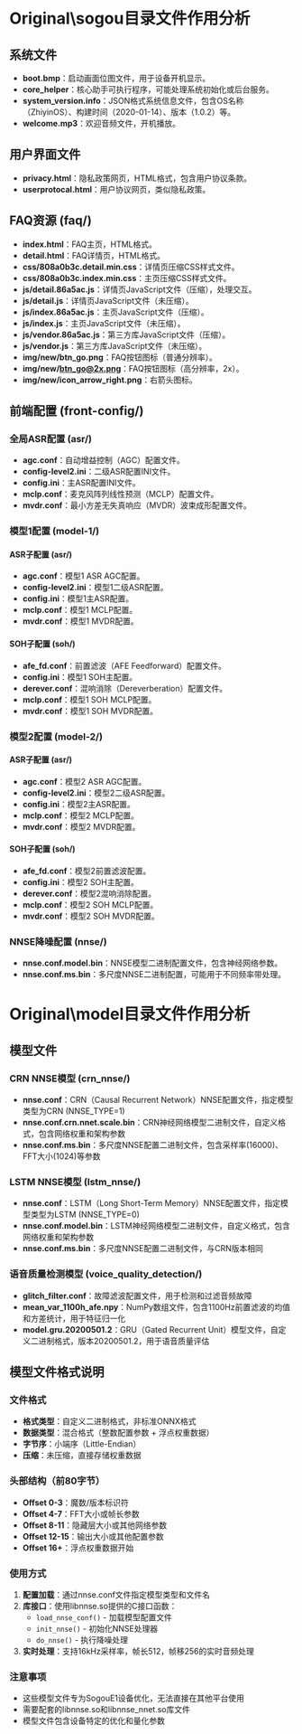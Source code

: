 # Original\sogou目录文件作用分析

## 系统文件
- **boot.bmp**：启动画面位图文件，用于设备开机显示。
- **core_helper**：核心助手可执行程序，可能处理系统初始化或后台服务。
- **system_version.info**：JSON格式系统信息文件，包含OS名称（ZhiyinOS）、构建时间（2020-01-14）、版本（1.0.2）等。
- **welcome.mp3**：欢迎音频文件，开机播放。

## 用户界面文件
- **privacy.html**：隐私政策网页，HTML格式，包含用户协议条款。
- **userprotocal.html**：用户协议网页，类似隐私政策。

## FAQ资源 (faq/)
- **index.html**：FAQ主页，HTML格式。
- **detail.html**：FAQ详情页，HTML格式。
- **css/808a0b3c.detail.min.css**：详情页压缩CSS样式文件。
- **css/808a0b3c.index.min.css**：主页压缩CSS样式文件。
- **js/detail.86a5ac.js**：详情页JavaScript文件（压缩），处理交互。
- **js/detail.js**：详情页JavaScript文件（未压缩）。
- **js/index.86a5ac.js**：主页JavaScript文件（压缩）。
- **js/index.js**：主页JavaScript文件（未压缩）。
- **js/vendor.86a5ac.js**：第三方库JavaScript文件（压缩）。
- **js/vendor.js**：第三方库JavaScript文件（未压缩）。
- **img/new/btn_go.png**：FAQ按钮图标（普通分辨率）。
- **img/new/btn_go@2x.png**：FAQ按钮图标（高分辨率，2x）。
- **img/new/icon_arrow_right.png**：右箭头图标。

## 前端配置 (front-config/)
### 全局ASR配置 (asr/)
- **agc.conf**：自动增益控制（AGC）配置文件。
- **config-level2.ini**：二级ASR配置INI文件。
- **config.ini**：主ASR配置INI文件。
- **mclp.conf**：麦克风阵列线性预测（MCLP）配置文件。
- **mvdr.conf**：最小方差无失真响应（MVDR）波束成形配置文件。

### 模型1配置 (model-1/)
#### ASR子配置 (asr/)
- **agc.conf**：模型1 ASR AGC配置。
- **config-level2.ini**：模型1二级ASR配置。
- **config.ini**：模型1主ASR配置。
- **mclp.conf**：模型1 MCLP配置。
- **mvdr.conf**：模型1 MVDR配置。

#### SOH子配置 (soh/)
- **afe_fd.conf**：前置滤波（AFE Feedforward）配置文件。
- **config.ini**：模型1 SOH主配置。
- **derever.conf**：混响消除（Dereverberation）配置文件。
- **mclp.conf**：模型1 SOH MCLP配置。
- **mvdr.conf**：模型1 SOH MVDR配置。

### 模型2配置 (model-2/)
#### ASR子配置 (asr/)
- **agc.conf**：模型2 ASR AGC配置。
- **config-level2.ini**：模型2二级ASR配置。
- **config.ini**：模型2主ASR配置。
- **mclp.conf**：模型2 MCLP配置。
- **mvdr.conf**：模型2 MVDR配置。

#### SOH子配置 (soh/)
- **afe_fd.conf**：模型2前置滤波配置。
- **config.ini**：模型2 SOH主配置。
- **derever.conf**：模型2混响消除配置。
- **mclp.conf**：模型2 SOH MCLP配置。
- **mvdr.conf**：模型2 SOH MVDR配置。

### NNSE降噪配置 (nnse/)
- **nnse.conf.model.bin**：NNSE模型二进制配置文件，包含神经网络参数。
- **nnse.conf.ms.bin**：多尺度NNSE二进制配置，可能用于不同频率带处理。

# Original\model目录文件作用分析

## 模型文件
### CRN NNSE模型 (crn_nnse/)
- **nnse.conf**：CRN（Causal Recurrent Network）NNSE配置文件，指定模型类型为CRN (NNSE_TYPE=1)
- **nnse.conf.crn.nnet.scale.bin**：CRN神经网络模型二进制文件，自定义格式，包含网络权重和架构参数
- **nnse.conf.ms.bin**：多尺度NNSE配置二进制文件，包含采样率(16000)、FFT大小(1024)等参数

### LSTM NNSE模型 (lstm_nnse/)
- **nnse.conf**：LSTM（Long Short-Term Memory）NNSE配置文件，指定模型类型为LSTM (NNSE_TYPE=0)
- **nnse.conf.model.bin**：LSTM神经网络模型二进制文件，自定义格式，包含网络权重和架构参数
- **nnse.conf.ms.bin**：多尺度NNSE配置二进制文件，与CRN版本相同

### 语音质量检测模型 (voice_quality_detection/)
- **glitch_filter.conf**：故障滤波配置文件，用于检测和过滤音频故障
- **mean_var_1100h_afe.npy**：NumPy数组文件，包含1100Hz前置滤波的均值和方差统计，用于特征归一化
- **model.gru.20200501.2**：GRU（Gated Recurrent Unit）模型文件，自定义二进制格式，版本20200501.2，用于语音质量评估

## 模型文件格式说明

### 文件格式
- **格式类型**：自定义二进制格式，非标准ONNX格式
- **数据类型**：混合格式（整数配置参数 + 浮点权重数据）
- **字节序**：小端序（Little-Endian）
- **压缩**：未压缩，直接存储权重数据

### 头部结构（前80字节）
- **Offset 0-3**：魔数/版本标识符
- **Offset 4-7**：FFT大小或帧长参数
- **Offset 8-11**：隐藏层大小或其他网络参数
- **Offset 12-15**：输出大小或其他配置参数
- **Offset 16+**：浮点权重数据开始

### 使用方式
1. **配置加载**：通过nnse.conf文件指定模型类型和文件名
2. **库接口**：使用libnnse.so提供的C接口函数：
   - `load_nnse_conf()` - 加载模型配置文件
   - `init_nnse()` - 初始化NNSE处理器
   - `do_nnse()` - 执行降噪处理
3. **实时处理**：支持16kHz采样率，帧长512，帧移256的实时音频处理

### 注意事项
- 这些模型文件专为SogouE1设备优化，无法直接在其他平台使用
- 需要配套的libnnse.so和libnnse_nnet.so库文件
- 模型文件包含设备特定的优化和量化参数